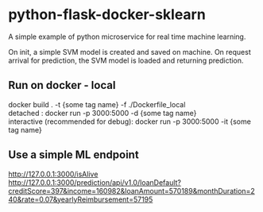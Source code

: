 # python-flask-docker-sklearn
A simple example of python microservice for real time machine learning.

On init, a simple SVM model is created and saved on machine. On request arrival for prediction, the SVM model is loaded and returning prediction.    


## Run on docker - local 
docker build . -t {some tag name}  -f ./Dockerfile_local  
detached : docker run -p 3000:5000 -d {some tag name}  
interactive (recommended for debug): docker run -p 3000:5000 -it {some tag name}  


## Use a simple ML endpoint  
http://127.0.0.1:3000/isAlive  
http://127.0.0.1:3000/prediction/api/v1.0/loanDefault?creditScore=397&income=160982&loanAmount=570189&monthDuration=240&rate=0.07&yearlyReimbursement=57195
